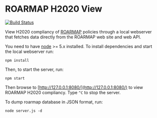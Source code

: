 # ROARMAP H2020 View

[![Build Status](https://travis-ci.org/nexacenter/roarmap-h2020-view.svg?branch=master)](https://travis-ci.org/nexacenter/roarmap-h2020-view)

View H2020 compliancy of [ROARMAP](http://roarmap.eprints.org/)
policies through a local webserver that fetches data directly from
the ROARMAP web site and web API.

You need to have [node](https://nodejs.org) >= 5.x installed. To install
dependencies and start the local webserver run:

```
npm install
```

Then, to start the server, run:

```
npm start
```

Then browse to [http://127.0.0.1:8080/](http://127.0.0.1:8080/) to
view ROARMAP H2020 compliancy. Type `^C` to stop the server.

To dump roarmap database in JSON format, run:

```
node server.js -d
```
